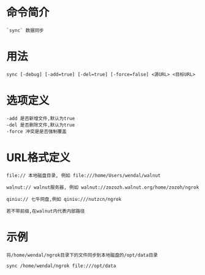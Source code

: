 # 命令简介 

    `sync` 数据同步
    
# 用法

	sync [-debug] [-add=true] [-del=true] [-force=false] <源URL> <目标URL>
	
# 选项定义

	-add 是否新增文件,默认为true
	-del 是否删除文件,默认为true
	-force 冲突是是否强制覆盖
	
# URL格式定义

	file:// 本地磁盘目录, 例如 file:///home/Users/wendal/walnut
	
	walnut:// walnut服务器, 例如 walnut://zozozh.walnut.org/home/zozoh/ngrok
	
	qiniu:// 七牛网盘,例如 qiniu:///nutzcn/ngrok
	
	若不带前缀,在walnut内代表内部路径
	
# 示例
	
	将/home/wendal/ngrok目录下的文件同步到本地磁盘的/opt/data目录
	
	sync /home/wendal/ngrok file:///opt/data
	
	
	